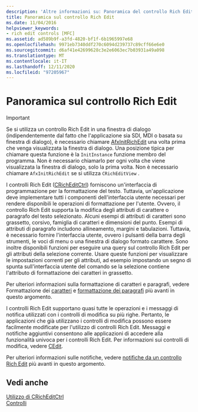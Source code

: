 ```yaml
---
description: 'Altre informazioni su: Panoramica del controllo Rich Edit'
title: Panoramica sul controllo Rich Edit
ms.date: 11/04/2016
helpviewer_keywords:
- rich edit controls [MFC]
ms.assetid: ad589b9f-a3fd-4820-bf1f-6b1965997e68
ms.openlocfilehash: 9971eb7340ddf270c6094d239737c89cff66e6e0
ms.sourcegitcommit: d6af41e42699628c3e2e6063ec7b03931a49a098
ms.translationtype: MT
ms.contentlocale: it-IT
ms.lasthandoff: 12/11/2020
ms.locfileid: "97205967"
---
```

# <a name="overview-of-the-rich-edit-control"></a>Panoramica sul controllo Rich Edit

> [!IMPORTANT]
> Se si utilizza un controllo Rich Edit in una finestra di dialogo (indipendentemente dal fatto che l'applicazione sia SDI, MDI o basata su finestra di dialogo), è necessario chiamare [AfxInitRichEdit](reference/application-information-and-management.md#afxinitrichedit) una volta prima che venga visualizzata la finestra di dialogo. Una posizione tipica per chiamare questa funzione è la `InitInstance` funzione membro del programma. Non è necessario chiamarlo per ogni volta che viene visualizzata la finestra di dialogo, solo la prima volta. Non è necessario chiamare `AfxInitRichEdit` se si utilizza `CRichEditView` .

I controlli Rich Edit ([CRichEditCtrl](reference/cricheditctrl-class.md)) forniscono un'interfaccia di programmazione per la formattazione del testo. Tuttavia, un'applicazione deve implementare tutti i componenti dell'interfaccia utente necessari per rendere disponibili le operazioni di formattazione per l'utente. Ovvero, il controllo Rich Edit supporta la modifica degli attributi di carattere o paragrafo del testo selezionato. Alcuni esempi di attributi di caratteri sono grassetto, corsivo, famiglia di caratteri e dimensioni del punto. Esempi di attributi di paragrafo includono allineamento, margini e tabulazioni. Tuttavia, è necessario fornire l'interfaccia utente, ovvero i pulsanti della barra degli strumenti, le voci di menu o una finestra di dialogo formato carattere. Sono inoltre disponibili funzioni per eseguire una query sul controllo Rich Edit per gli attributi della selezione corrente. Usare queste funzioni per visualizzare le impostazioni correnti per gli attributi, ad esempio impostando un segno di spunta sull'interfaccia utente del comando se la selezione contiene l'attributo di formattazione dei caratteri in grassetto.

Per ulteriori informazioni sulla formattazione di caratteri e paragrafi, vedere Formattazione dei [caratteri](character-formatting-in-rich-edit-controls.md) e [formattazione dei paragrafi](paragraph-formatting-in-rich-edit-controls.md) più avanti in questo argomento.

I controlli Rich Edit supportano quasi tutte le operazioni e i messaggi di notifica utilizzati con i controlli di modifica su più righe. Pertanto, le applicazioni che già utilizzano i controlli di modifica possono essere facilmente modificate per l'utilizzo di controlli Rich Edit. Messaggi e notifiche aggiuntivi consentono alle applicazioni di accedere alla funzionalità univoca per i controlli Rich Edit. Per informazioni sui controlli di modifica, vedere [CEdit](reference/cedit-class.md).

Per ulteriori informazioni sulle notifiche, vedere [notifiche da un controllo Rich Edit](notifications-from-a-rich-edit-control.md) più avanti in questo argomento.

## <a name="see-also"></a>Vedi anche

[Utilizzo di CRichEditCtrl](using-cricheditctrl.md)<br/>
[Controlli](controls-mfc.md)
